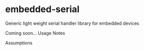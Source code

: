 # embedded-serial
Generic light weight serial handler library for embedded devices

Coming soon...
Usage Notes

Assumptions
